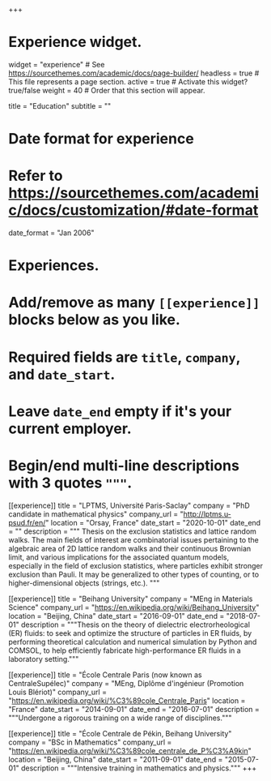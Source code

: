 +++
# Experience widget.
widget = "experience"  # See https://sourcethemes.com/academic/docs/page-builder/
headless = true  # This file represents a page section.
active = true  # Activate this widget? true/false
weight = 40  # Order that this section will appear.

title = "Education"
subtitle = ""

# Date format for experience
#   Refer to https://sourcethemes.com/academic/docs/customization/#date-format
date_format = "Jan 2006"

# Experiences.
#   Add/remove as many `[[experience]]` blocks below as you like.
#   Required fields are `title`, `company`, and `date_start`.
#   Leave `date_end` empty if it's your current employer.
#   Begin/end multi-line descriptions with 3 quotes `"""`.
[[experience]]
  title = "LPTMS, Université Paris-Saclay"
  company = "PhD candidate in mathematical physics"
  company_url = "http://lptms.u-psud.fr/en/"
  location = "Orsay, France"
  date_start = "2020-10-01"
  date_end = ""
  description = """
  Thesis on the exclusion statistics and lattice random walks.
  The main fields of interest are combinatorial issues pertaining to the algebraic area of 2D lattice random walks and their continuous Brownian limit, and various implications for the associated quantum models, especially in the field of exclusion statistics, where particles exhibit stronger exclusion than Pauli. It may be generalized to other types of counting, or to higher-dimensional objects (strings, etc.).
  """

[[experience]]
  title = "Beihang University"
  company = "MEng in Materials Science"
  company_url = "https://en.wikipedia.org/wiki/Beihang_University"
  location = "Beijing, China"
  date_start = "2016-09-01"
  date_end = "2018-07-01"
  description = """Thesis on the theory of dielectric electrorheological (ER) fluids: to seek and optimize the structure of particles in ER fluids, by performing theoretical calculation and numerical simulation by Python and COMSOL, to help efficiently fabricate high-performance ER fluids in a laboratory setting."""

[[experience]]
  title = "École Centrale Paris (now known as CentraleSupélec)"
  company = "MEng, Diplôme d'ingénieur (Promotion Louis Blériot)"
  company_url = "https://en.wikipedia.org/wiki/%C3%89cole_Centrale_Paris"
  location = "France"
  date_start = "2014-09-01"
  date_end = "2016-07-01"
  description = """Undergone a rigorous training on a wide range of disciplines."""

[[experience]]
  title = "École Centrale de Pékin, Beihang University"
  company = "BSc in Mathematics"
  company_url = "https://en.wikipedia.org/wiki/%C3%89cole_centrale_de_P%C3%A9kin"
  location = "Beijing, China"
  date_start = "2011-09-01"
  date_end = "2015-07-01"
  description = """Intensive training in mathematics and physics."""
+++
